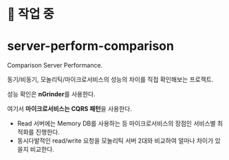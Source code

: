 # :hammer: 작업 중

# server-perform-comparison
Comparison Server Performance.

동기/비동기, 모놀리틱/마이크로서비스의 성능의 차이를 직접 확인해보는 프로젝트.

성능 확인은 **nGrinder**를 사용한다.

여기서 **마이크로서비스는 CQRS 패턴**을 사용한다. 
- Read 서버에는 Memory DB를 사용하는 등 마이크로서비스의 장점인 서비스별 최적화를 진행한다.   
- 동시다발적인 read/write 요청을 모놀리틱 서버 2대와 비교하여 얼마나 차이가 있을지 비교한다.

